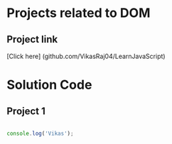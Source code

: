 # Projects related to DOM

## Project link

[Click here] (github.com/VikasRaj04/LearnJavaScript)

# Solution Code

## Project 1

```javascript

console.log('Vikas');


```